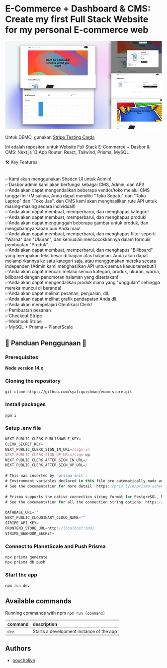 # E-Commerce + Dashboard & CMS: Create my first Full Stack Website for my personal E-commerce web

</div>


![screenshot](assets/ss.webp)


Untuk DEMO, gunakan [Stripe Testing Cards](https://stripe.com/docs/testing)


Ini adalah repositori untuk Website  Full Stack E-Commerce + Dasbor & CMS: Next.js 13 App Router, React, Tailwind, Prisma, MySQL

🛠️ Key Features:

<br />
✅Kami akan menggunakan Shadcn UI untuk Admin!
<br />
✅Dasbor admin kami akan berfungsi sebagai CMS, Admin, dan API!
<br />
✅Anda akan dapat mengendalikan beberapa vendor/toko melalui CMS tunggal ini! (Misalnya, Anda dapat memiliki "Toko Sepatu" dan "Toko Laptop" dan "Toko Jas", dan CMS kami akan menghasilkan rute API untuk masing-masing secara individual!)
<br />
✅Anda akan dapat membuat, memperbarui, dan menghapus kategori!
<br />
✅Anda akan dapat membuat, memperbarui, dan menghapus produk!
<br />
✅Anda akan dapat mengunggah beberapa gambar untuk produk, dan mengubahnya kapan pun Anda mau!
<br />
✅Anda akan dapat membuat, memperbarui, dan menghapus filter seperti "Warna" dan "Ukuran", dan kemudian mencocokkannya dalam formulir pembuatan "Produk".
<br />
✅Anda akan dapat membuat, memperbarui, dan menghapus "Billboard" yang merupakan teks besar di bagian atas halaman. Anda akan dapat melampirkannya ke satu kategori saja, atau menggunakan mereka secara independen (Admin kami menghasilkan API untuk semua kasus tersebut!)
<br />
✅Anda akan dapat mencari melalui semua kategori, produk, ukuran, warna, billboard dengan penomoran halaman yang disertakan!
<br />
✅Anda akan dapat mengendalikan produk mana yang "unggulan" sehingga mereka muncul di beranda!
<br />
✅Anda akan dapat melihat pesanan, penjualan, dll.
<br />
✅Anda akan dapat melihat grafik pendapatan Anda dll.
<br />
✅Anda akan mempelajari Otentikasi Clerk!
<br />
✅Pembuatan pesanan
<br />
✅Checkout Stripe
<br />
✅Webhook Stripe
<br />
✅MySQL + Prisma + PlanetScale


## 📙 Panduan Penggunaan 📙

### Prerequisites

**Node version 14.x**

### Cloning the repository

```shell
git clone https://github.com/syafiqurohman/ecom-store.git
```

### Install packages

```shell
npm i
```

### Setup .env file


```js
NEXT_PUBLIC_CLERK_PUBLISHABLE_KEY=
CLERK_SECRET_KEY=
NEXT_PUBLIC_CLERK_SIGN_IN_URL=/sign-in
NEXT_PUBLIC_CLERK_SIGN_UP_URL=/sign-up
NEXT_PUBLIC_CLERK_AFTER_SIGN_IN_URL=/
NEXT_PUBLIC_CLERK_AFTER_SIGN_UP_URL=/

# This was inserted by `prisma init`:
# Environment variables declared in this file are automatically made available to Prisma.
# See the documentation for more detail: https://pris.ly/d/prisma-schema#accessing-environment-variables-from-the-schema

# Prisma supports the native connection string format for PostgreSQL, MySQL, SQLite, SQL Server, MongoDB and CockroachDB.
# See the documentation for all the connection string options: https://pris.ly/d/connection-strings

DATABASE_URL=''
NEXT_PUBLIC_CLOUDINARY_CLOUD_NAME=""
STRIPE_API_KEY=
FRONTEND_STORE_URL=http://localhost:3001
STRIPE_WEBHOOK_SECRET=
```

### Connect to PlanetScale and Push Prisma
```shell
npx prisma generate
npx prisma db push
```


### Start the app

```shell
npm run dev
```

## Available commands

Running commands with npm `npm run [command]`

| command         | description                              |
| :-------------- | :--------------------------------------- |
| `dev`           | Starts a development instance of the app |


## Authors

- [ooucholive](https://instagram.com/livgraph)
